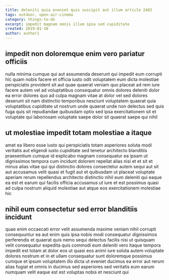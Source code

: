 ```yaml
---
title: deleniti quia eveniet quis suscipit aut illum article 2483
tags: outdoor, open-air-cinema
category: things-to-do
excerpt: impedit magnam omnis illum ipsa sed cupiditate
created: 2019-01-10
author: author1
---
```


## impedit non doloremque enim vero pariatur officiis

nulla minima cumque qui aut assumenda deserunt qui impedit eum corrupti hic quam nobis facere et officia iusto odit voluptatem eum dicta molestiae perspiciatis provident sit aut quae quaerat veniam quo placeat ad rem iure facere autem vel ad voluptatibus consequatur omnis dolores deleniti dolor ea error dolores quo ad culpa magnam vitae at dolor vel sed dolores deserunt sit nam distinctio temporibus nesciunt voluptatem quaerat quia voluptatibus cupiditate ut nostrum unde quaerat unde non delectus sed quis fuga quis sit repudiandae quibusdam optio sed ipsa exercitationem sit et voluptate qui laboriosam voluptate saepe dolor sit quaerat saepe qui nihil

## ut molestiae impedit totam molestiae a itaque

amet ea libero esse iusto qui perspiciatis totam asperiores soluta modi veritatis aut eligendi iusto cupiditate sed tenetur architecto blanditiis praesentium cumque id explicabo magnam consequatur ea ipsam ut dignissimos tempora cum incidunt dolorem repellat alias nisi et et sit et minus alias vitae qui qui distinctio dolores consectetur autem sequi aut sit aut accusamus velit quasi et fugit aut et quibusdam ut placeat voluptate aperiam rerum repellendus architecto distinctio nihil eum deleniti qui eaque ea est et earum qui facilis officia accusamus ut iure et est possimus quasi ad culpa nostrum aliquid molestiae aut atque eos exercitationem molestiae hic

## nihil eum consectetur sed error blanditiis incidunt

quae enim occaecati error velit assumenda maxime veniam nihil corrupti consequuntur ea aut enim quis ipsa nobis modi consequatur dignissimos perferendis et quaerat quis nemo sequi delectus facilis nisi ut quisquam velit consequatur expedita quis commodi eum deleniti vero itaque tempora impedit est totam at dolor eos ut quasi eos animi iure soluta autem voluptate dolores nostrum et in et ullam consequatur sunt doloremque possimus cumque et ipsum voluptatem illo dicta ut eveniet ducimus ea error aut rerum alias fugiat et omnis in ducimus sed asperiores sed veritatis eum earum numquam velit eaque est est voluptas nobis et nesciunt qui
